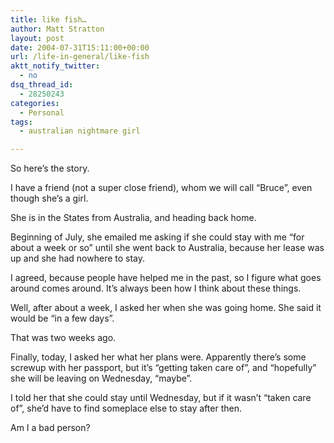 ```yaml
---
title: like fish…
author: Matt Stratton
layout: post
date: 2004-07-31T15:11:00+00:00
url: /life-in-general/like-fish
aktt_notify_twitter:
  - no
dsq_thread_id:
  - 28250243
categories:
  - Personal
tags:
  - australian nightmare girl

---
```

So here&#8217;s the story.

I have a friend (not a super close friend), whom we will call &#8220;Bruce&#8221;, even though she&#8217;s a girl.

She is in the States from Australia, and heading back home.

Beginning of July, she emailed me asking if she could stay with me &#8220;for about a week or so&#8221; until she went back to Australia, because her lease was up and she had nowhere to stay.

I agreed, because people have helped me in the past, so I figure what goes around comes around. It&#8217;s always been how I think about these things.

Well, after about a week, I asked her when she was going home. She said it would be &#8220;in a few days&#8221;.

That was two weeks ago.

Finally, today, I asked her what her plans were. Apparently there&#8217;s some screwup with her passport, but it&#8217;s &#8220;getting taken care of&#8221;, and &#8220;hopefully&#8221; she will be leaving on Wednesday, &#8220;maybe&#8221;.

I told her that she could stay until Wednesday, but if it wasn&#8217;t &#8220;taken care of&#8221;, she&#8217;d have to find someplace else to stay after then.

Am I a bad person?